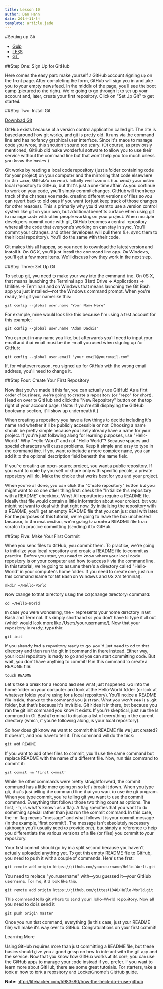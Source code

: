 ```yaml
---
title: Lesson 10
author: Dan Hahn
date: 2014-11-24
template: article.jade
---
```


#Setting up Git

* [Gulp]()
* [LESS](less.html)
* [GIT](git.html)

##Step One: Sign Up for GitHub

Here comes the easy part: make yourself a GitHub account signing up on the front page. After completing the form, GitHub will sign you in and take you to your empty news feed. In the middle of the page, you'll see the boot camp (pictured to the right). We're going to go through it to set up your account and, later, create your first repository. Click on "Set Up Git" to get started.

##Step Two: Install Git

<a href="http://git-scm.com/downloads" class="btn">Download Git</a>

GitHub exists because of a version control application called git. The site is based around how git works, and git is pretty old. It runs via the command line and has no fancy graphical user interface. Since it's made to manage code you wrote, this shouldn't sound too scary. (Of course, as previously mentioned, GitHub did make wonderful software to allow you to use their service without the command line but that won't help you too much unless you know the basics.)

Git works by reading a local code repository (just a folder containing code for your project) on your computer and the mirroring that code elsewhere (in this case, GitHub's servers). Initially we'll commit (i.e. send) your entire local repository to GitHub, but that's just a one-time affair. As you continue to work on your code, you'll simply commit changes. GitHub will then keep track of the changes you made, creating different versions of files so you can revert back to old ones if you want (or just keep track of those changes for other reasons). This is primarily why you'd want to use a version control system like git on your own, but additional benefits surface when using git to manage code with other people working on your project. When multiple developers commit code with git, GitHub becomes a central repository where all the code that everyone's working on can stay in sync. You'll commit your changes, and other developers will pull them (i.e. sync them to their local repository). You'll do the same with their code.

Git makes this all happen, so you need to download the latest version and install it. On OS X, you'll just install the command line app. On Windows, you'll get a few more items. We'll discuss how they work in the next step.

##Step Three: Set Up Git

To set up git, you need to make your way into the command line. On OS X, that means launching the Terminal app (Hard Drive -> Applications -> Utilities -> Terminal) and on Windows that means launching the Git Bash app you just installed—not the Windows command prompt. When you're ready, tell git your name like this:

	git config --global user.name "Your Name Here"

For example, mine would look like this because I'm using a test account for this example:

	git config --global user.name "Adam Dachis"

You can put in any name you like, but afterwards you'll need to input your email and that email must be the email you used when signing up for GitHub:

	git config --global user.email "your_email@youremail.com"

If, for whatever reason, you signed up for GitHub with the wrong email address, you'll need to change it.

##Step Four: Create Your First Repository

Now that you've made it this far, you can actually use GitHub! As a first order of business, we're going to create a repository (or "repo" for short). Head on over to GitHub and click the "New Repository" button on the top right of your account page. (Note: If you're still displaying the GitHub bootcamp section, it'll show up underneath it.)

When creating a repository you have a few things to decide including it's name and whether it'll be publicly accessible or not. Choosing a name should be pretty simple because you likely already have a name for your project. If you're just following along for learning purposes, use "Hello-World." Why "Hello-World" and not "Hello World"? Because spaces and special characters will cause problems. Keep it simple and easy to type in the command line. If you want to include a more complex name, you can add it to the optional description field beneath the name field.

If you're creating an open-source project, you want a public repository. If you want to code by yourself or share only with specific people, a private repository will do. Make the choice that works best for you and your project.

When you're all done, you can click the "Create repository" button but you might want to do one other thing first: check the "Initialize this repository with a README" checkbox. Why? All repositories require a README file. Ideally that file would contain a little information about your project, but you might not want to deal with that right now. By initializing the repository with a README, you'll get an empty README file that you can just deal with later. For the purposes of this tutorial, we're going to leave the box unchecked because, in the next section, we're going to create a README file from scratch to practice committing (sending) it to GitHub.

##Step Five: Make Your First Commit


When you send files to GitHub, you commit them. To practice, we're going to initialize your local repository and create a README file to commit as practice. Before you start, you need to know where your local code repository is on your computer and how to access it via the command line. In this tutorial, we're going to assume there's a directory called "Hello-World" in your computer's home folder. If you need to create one, just run this command (same for Git Bash on Windows and OS X's terminal):

	mkdir ~/Hello-World

Now change to that directory using the cd (change directory) command:

	cd ~/Hello-World

In case you were wondering, the ~ represents your home directory in Git Bash and Terminal. It's simply shorthand so you don't have to type it all out (which would look more like /Users/yourusername/). Now that your repository is ready, type this:

	git init

If you already had a repository ready to go, you'd just need to cd to that directory and then run the git init command in there instead. Either way, your local repository is ready to go and you can start committing code. But wait, you don't have anything to commit! Run this command to create a README file:

	touch README

Let's take a break for a second and see what just happened. Go into the home folder on your computer and look at the Hello-World folder (or look at whatever folder you're using for a local repository). You'll notice a README file inside, thanks to the command you just ran. What you won't see is a .git folder, but that's because it's invisible. Git hides it in there, but because you ran the git init command you know it exists. If you're skeptical, just run the ls command in Git Bash/Terminal to display a list of everything in the current directory (which, if you're following along, is your local repository).

So how does git know we want to commit this README file we just created? It doesn't, and you have to tell it. This command will do the trick:

	git add README

If you want to add other files to commit, you'll use the same command but replace README with the name of a different file. Now, run this command to commit it:

	git commit -m 'first commit'

While the other commands were pretty straightforward, the commit command has a little more going on so let's break it down. When you type git, that's just telling the command line that you want to use the git program. When you type commit, you're telling git you want to use the commit command. Everything that follows those two thing count as options. The first, -m, is what's known as a flag. A flag specifies that you want to do something special rather than just run the commit command. In this case, the -m flag means "message" and what follows it is your commit message (in the example, 'first commit'). The message isn't absolutely necessary (although you'll usually need to provide one), but simply a reference to help you differentiate the various versions of a file (or files) you commit to your repository.

Your first commit should go by in a split second because you haven't actually uploaded anything yet. To get this empty README file to GitHub, you need to push it with a couple of commands. Here's the first:

	git remote add origin https://github.com/yourusername/Hello-World.git

You need to replace "yourusername" with—you guessed it—your GitHub username. For me, it'd look like this:

	git remote add origin https://github.com/gittest1040/Hello-World.git

This command tells git where to send your Hello-World repository. Now all you need to do is send it:

	git push origin master

Once you run that command, everything (in this case, just your README file) will make it's way over to GitHub. Congratulations on your first commit!

Learning More

Using GitHub requires more than just committing a README file, but these basics should give you a good grasp on how to interact with the git app and the service. Now that you know how GitHub works at its core, you can use the GitHub apps to manage your code instead if you prefer. If you want to learn more about GitHub, there are some great tutorials. For starters, take a look at how to fork a repository and LockerGnome's GitHub guide.

**Note:** http://lifehacker.com/5983680/how-the-heck-do-i-use-github
